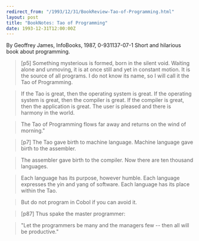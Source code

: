 ```yaml
---
redirect_from: "/1993/12/31/BookReview-Tao-of-Programming.html"
layout: post
title: "BookNotes: Tao of Programming"
date: 1993-12-31T12:00:00Z
---
```

By Geoffrey James, InfoBooks, 1987, 0-931137-07-1
 Short and hilarious book about programming.


> [p5] Something mysterious is formed, born in the silent void.  Waiting
> alone and unmoving, it is at once still and yet in constant motion.
> It is the source of all programs.  I do not know its name, so I will
> call it the Tao of Programming.



> If the Tao is great, then the operating system is great.  If the
> operating system is great, then the compiler is great.  If the
> compiler is great, then the application is great.  The user is pleased
> and there is harmony in the world.



> The Tao of Programming flows far away and returns on the wind of
> morning."



> [p7] The Tao gave birth to machine language.  Machine language gave birth
> to the assembler.



> The assembler gave birth to the compiler.  Now there are ten thousand
> languages.



> Each language has its purpose, however humble.  Each language
> expresses the yin and yang of software.  Each language has its place
> within the Tao.



> But do not program in Cobol if you can avoid it.



> [p87] Thus spake the master programmer:



> "Let the programmers be many and the managers few -- then all will be
> productive."



